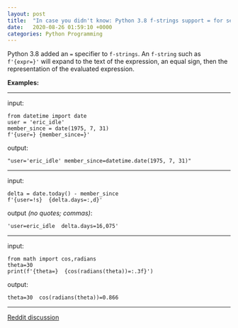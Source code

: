 ```yaml
---
layout: post
title:  "In case you didn't know: Python 3.8 f-strings support = for self-documenting expressions and debugging"
date:   2020-08-26 01:59:10 +0000
categories: Python Programming
---
```


Python 3.8 added an `=` specifier to `f-strings`. An `f-string` such as `f'{expr=}'` will expand to the text of the expression, an equal sign, then the representation of the evaluated expression. 

**Examples:**

____

input:

    from datetime import date
    user = 'eric_idle'
    member_since = date(1975, 7, 31)
    f'{user=} {member_since=}'

output:

    "user='eric_idle' member_since=datetime.date(1975, 7, 31)"

____

input:

    delta = date.today() - member_since
    f'{user=!s}  {delta.days=:,d}'

output *(no quotes; commas)*:

    'user=eric_idle  delta.days=16,075'

____

input:

    from math import cos,radians
    theta=30
    print(f'{theta=}  {cos(radians(theta))=:.3f}')

output:

    theta=30  cos(radians(theta))=0.866

____

[Reddit discussion](https://www.reddit.com/r/Python/comments/igq1pg/in_case_you_didnt_know_python_38_fstrings_support/)
